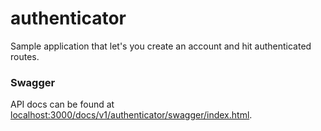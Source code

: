 # authenticator
Sample application that let's you create an account and hit authenticated routes.

### Swagger
API docs can be found at [localhost:3000/docs/v1/authenticator/swagger/index.html](localhost:3000/docs/v1/authenticator/swagger/index.html).
